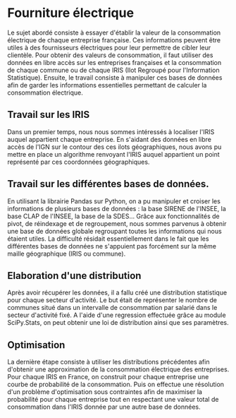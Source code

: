 # Fourniture électrique

Le sujet abordé consiste à essayer d'établir la valeur de la consommation électrique de chaque entreprise française. Ces informations peuvent être utiles à des fournisseurs électriques pour leur permettre de cibler leur clientèle. 
Pour obtenir des valeurs de consommation, il faut utiliser des données en libre accès sur les entreprises françaises et la consommation de chaque commune ou de chaque IRIS (Ilot Regroupé pour l'Information Statistique). Ensuite, le travail consiste à manipuler ces bases de données afin de garder les informations essentielles permettant de calculer la consommation électrique.

## Travail sur les IRIS

Dans un premier temps, nous nous sommes intéressés à localiser l'IRIS auquel appartient chaque entreprise. En s'aidant des données en libre accès de l'IGN sur le contour des ces ilots géographiques, nous avons pu mettre en place un algorithme renvoyant l'IRIS auquel appartient un point représenté par ces coordonnées géographiques.

## Travail sur les différentes bases de données.

En utilisant la librairie Pandas sur Python, on a pu manipuler et croiser les informations de plusieurs bases de données : la base SIRENE de l'INSEE, la base CLAP de l'INSEE, la base de la SDES... Grâce aux fonctionnalités de pivot, de réindexage et de regroupement, nous sommes parvenus à obtenir une base de données globale regroupant toutes les informations qui nous étaient utiles.
La difficulté résidait essentiellement dans le fait que les différentes bases de données ne s'appuient pas forcément sur la même maille géographique (IRIS ou commune).

## Elaboration d'une distribution

Après avoir récupérer les données, il a fallu créé une distribution statistique pour chaque secteur d'activité. Le but était de représenter le nombre de communes situé dans un intervalle de consommation par salarié dans le secteur d'activité fixé. A l'aide d'une regression effectuée grâce au module SciPy.Stats, on peut obtenir une loi de distribution ainsi que ses paramètres.

## Optimisation

La dernière étape consiste à utiliser les distributions précédentes afin d'obtenir une approximation de la consommation électrique des entreprises. Pour chaque IRIS en France, on construit pour chaque entreprise une courbe de probabilité de la consommation. Puis on effectue une résolution d'un problème d'optimisation sous contraintes afin de maximiser la probabilité pour chaque entreprise tout en respectant une valeur total de consommation dans l'IRIS donnée par une autre base de données.